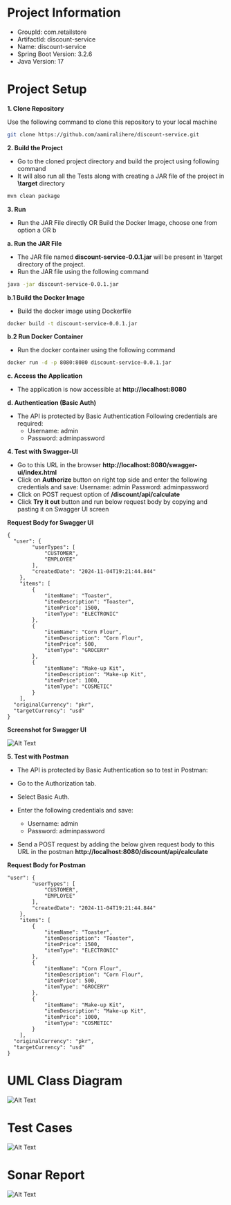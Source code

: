 # **Project Information**

- GroupId: com.retailstore
- ArtifactId: discount-service
- Name: discount-service
- Spring Boot Version: 3.2.6
- Java Version: 17

# **Project Setup**

**1. Clone Repository**

Use the following command to clone this repository to your local machine

```bash
git clone https://github.com/aamiralihere/discount-service.git
```

**2. Build the Project**
- Go to the cloned project directory and build the project using following command
- It will also run all the Tests along with creating a JAR file of the project in **\target** directory

```bash
mvn clean package
```

**3. Run**
-  Run the JAR File directly OR Build the Docker Image, choose one from option a OR b

**a. Run the JAR File**
- The JAR file named **discount-service-0.0.1.jar** will be present in \target directory of the project.
- Run the JAR file using the following command

```bash
java -jar discount-service-0.0.1.jar
```

**b.1 Build the Docker Image**
- Build the docker image using Dockerfile

```bash
docker build -t discount-service-0.0.1.jar
```

**b.2 Run Docker Container**
- Run the docker container using the following command

```bash
docker run -d -p 8080:8080 discount-service-0.0.1.jar
```

**c. Access the Application**
- The application is now accessible at **http://localhost:8080**

**d. Authentication (Basic Auth)**

- The API is protected by Basic Authentication
Following credentials are required:
  - Username: admin 
  - Password: adminpassword

**4. Test with Swagger-UI**
- Go to this URL in the browser **http://localhost:8080/swagger-ui/index.html**
- Click on **Authorize** button on right top side and enter the following credentials and save:
  Username: admin
  Password: adminpassword
- Click on POST request option of **/discount/api/calculate**
- Click **Try it out** button and run below request body by copying and pasting it on Swagger UI screen
  
**Request Body for Swagger UI**
```
{
  "user": {
        "userTypes": [
            "CUSTOMER",
            "EMPLOYEE"
        ],
        "createdDate": "2024-11-04T19:21:44.844"
    },
    "items": [
        {
            "itemName": "Toaster",
            "itemDescription": "Toaster",
            "itemPrice": 1500,
            "itemType": "ELECTRONIC"
        },
        {
            "itemName": "Corn Flour",
            "itemDescription": "Corn Flour",
            "itemPrice": 500,
            "itemType": "GROCERY"
        },
        {
            "itemName": "Make-up Kit",
            "itemDescription": "Make-up Kit",
            "itemPrice": 1000,
            "itemType": "COSMETIC"
        }
    ],
  "originalCurrency": "pkr",
  "targetCurrency": "usd"
}
```

**Screenshot for Swagger UI**

![Alt Text](images/discount-service-Swagger-UI.png)

**5. Test with Postman**
- The API is protected by Basic Authentication so to test in Postman:

- Go to the Authorization tab.
- Select Basic Auth.
- Enter the following credentials and save:
  - Username: admin
  - Password: adminpassword
- Send a POST request by adding the below given request body to this URL in the postman **http://localhost:8080/discount/api/calculate**

**Request Body for Postman**
```
"user": {
        "userTypes": [
            "CUSTOMER",
            "EMPLOYEE"
        ],
        "createdDate": "2024-11-04T19:21:44.844"
    },
    "items": [
        {
            "itemName": "Toaster",
            "itemDescription": "Toaster",
            "itemPrice": 1500,
            "itemType": "ELECTRONIC"
        },
        {
            "itemName": "Corn Flour",
            "itemDescription": "Corn Flour",
            "itemPrice": 500,
            "itemType": "GROCERY"
        },
        {
            "itemName": "Make-up Kit",
            "itemDescription": "Make-up Kit",
            "itemPrice": 1000,
            "itemType": "COSMETIC"
        }
    ],
  "originalCurrency": "pkr",
  "targetCurrency": "usd"
}
```

# **UML Class Diagram**

![Alt Text](images/discount-service-uml.png)

# **Test Cases** 

![Alt Text](images/discount-service-tests.png)

# **Sonar Report**

![Alt Text](images/discount-service-sonar.png)

